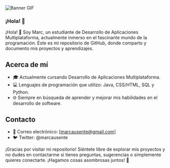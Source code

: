 ![Banner GIF](https://www.google.com/url?sa=i&url=https%3A%2F%2Fgithub.com%2Fsbrb&psig=AOvVaw0d219ORJkplgi0FZB1Z_AI&ust=1725762064953000&source=images&cd=vfe&opi=89978449&ved=0CBMQjRxqFwoTCNjKxujir4gDFQAAAAAdAAAAABAj)


### ¡Hola! 👋

¡Hola! 👋 Soy Marc, un estudiante de Desarrollo de Aplicaciones Multiplataforma, actualmente inmerso en el fascinante mundo de la programación. Este es mi repositorio de GitHub, donde comparto y documento mis proyectos y aprendizajes.

## Acerca de mí

- 🎓 Actualmente cursando Desarrollo de Aplicaciones Multiplataforma.
- 💻 Lenguajes de programación que utilizo: Java, CSS/HTML, SQL y Python.
- 🌐 Siempre en búsqueda de aprender y mejorar mis habilidades en el desarrollo de software.

## Contacto
- 📧 Correo electrónico: [marcausente@gmail.com]
- 🐦 Twitter: @marcausente

¡Gracias por visitar mi repositorio! Siéntete libre de explorar mis proyectos y no dudes en contactarme si tienes preguntas, sugerencias o simplemente quieres conectarte. ¡Hagamos cosas asombrosas juntos! 🚀
